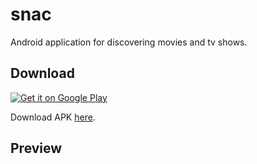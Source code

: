 # snac
Android application for discovering movies and tv shows.

## Download

<a href='https://play.google.com/store/apps/details?id=com.keetr.snac&pcampaignid=pcampaignidMKT-Other-global-all-co-prtnr-py-PartBadge-Mar2515-1'><img alt='Get it on Google Play' src='https://play.google.com/intl/en_us/badges/static/images/badges/en_badge_web_generic.png'/></a>

Download APK [here](https://github.com/Omasyo/ComicSnac/releases/download/v1.0/app-release.apk).

## Preview
